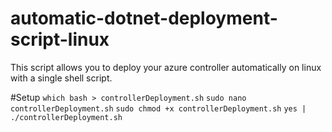# automatic-dotnet-deployment-script-linux
This script allows you to deploy your azure controller automatically on linux with a single shell script.

#Setup
`which bash > controllerDeployment.sh`
`sudo nano controllerDeployment.sh`
`sudo chmod +x controllerDeployment.sh`
`yes | ./controllerDeployment.sh`
